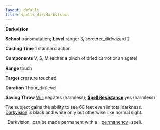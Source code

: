 ```yaml
---
layout: default
title: spells_dir/darkvision
---
```

 **Darkvision**

**School** transmutation; **Level** ranger 3, sorcerer_dir/wizard 2

**Casting Time** 1 standard action

**Components** V, S, M (either a pinch of dried carrot or an agate)

**Range** touch

**Target** creature touched

**Duration** 1 hour_dir/level

**Saving Throw** [Will](../../combat#_will) negates (harmless); **[Spell Resistance](../../glossary#_spell-resistance)** yes (harmless)

The subject gains the ability to see 60 feet even in total darkness. [Darkvision](../../glossary#_darkvision) is black and white only but otherwise like normal sight.

_Darkvision _can be made permanent with a _ [permanency](../permanency#_permanency) _spell.

